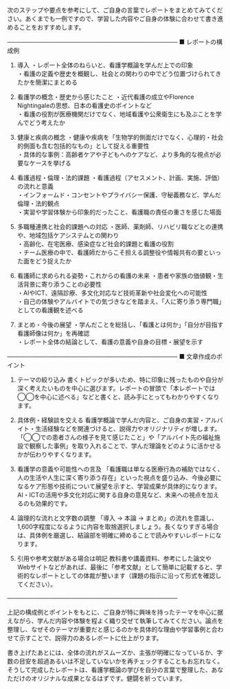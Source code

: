 次のステップや要点を参考にして、ご自身の言葉でレポートをまとめてみてください。あくまでも一例ですので、学習した内容やご自身の体験に合わせて書き進めることをおすすめします。

────────────────────────────────────────
■ レポートの構成例

1) 導入
・レポート全体のねらいと、看護学概論を学んだ上での印象  
・看護の定義や歴史を概観し、社会との関わりの中でどう位置づけられてきたかを簡潔にまとめる

2) 看護学の概念・歴史から感じたこと
・近代看護の成立やFlorence Nightingaleの思想、日本の看護史のポイントなど  
・看護の役割が医療機関だけでなく、地域看護や公衆衛生にも及ぶことを学んでどう考えたか

3) 健康と疾病の概念
・健康や疾病を「生物学的側面だけでなく、心理的・社会的側面も含む包括的なもの」として捉える重要性  
・具体的な事例：高齢者ケアや子どもへのケアなど、より多角的な視点が必要なケースを挙げる

4) 看護過程・倫理・法的課題
・看護過程（アセスメント、計画、実施、評価）の流れと意義  
・インフォームド・コンセントやプライバシー保護、守秘義務など、学んだ倫理・法的観点  
・実習や学習体験から印象的だったこと、看護職の責任の重さを感じた場面

5) 多職種連携と社会的課題への対応
・医師、薬剤師、リハビリ職などとの連携や、地域包括ケアシステムとの関わり  
・高齢化、在宅医療、感染症など社会的課題と看護の役割  
・チーム医療の中で、看護師だからこそ担える調整役や情報共有の要といった面をどう捉えたか

6) 看護師に求められる姿勢・これからの看護の未来
・患者や家族の価値観・生活背景に寄り添うことの必要性  
・AIやICT、遠隔診療、多文化対応など技術革新や社会変化への可能性  
・自己の体験やアルバイトでの気づきなどを踏まえ、「人に寄り添う専門職」としての看護観を述べる

7) まとめ・今後の展望
・学んだことを総括し、「看護とは何か」「自分が目指す看護師像は何か」を再確認  
・レポート全体の結論として、看護の意義や自身の目標・展望を示す

────────────────────────────────────────
■ 文章作成のポイント

1) テーマの絞り込み
書くトピックが多いため、特に印象に残ったものや自分が深く考えたいものを中心に選びます。レポートの冒頭で「本レポートでは◯◯を中心に述べる」などと書くと、読み手にとってもわかりやすくなります。

2) 具体例・経験談を交える
看護学概論で学んだ内容と、ご自身の実習・アルバイト・生活経験などを関連づけると、説得力やオリジナリティが増します。「◯◯での患者さんの様子を見て感じたこと」や「アルバイト先の福祉施設で観察した事例」を取り入れることで、学んだ理論をどのように活かせるかが伝わりやすくなります。

3) 看護学の意義や可能性への言及
「看護職は単なる医療行為の補助ではなく、人の生活や人生に深く寄り添う存在」といった視点を盛り込み、今後必要になるケア形態や技術について展望を示すと、学習成果が具体的になります。AI・ICTの活用や多文化対応に関する自身の意見など、未来への視点を加えるのも効果的です。

4) 論理的な流れと文字数の調整
「導入 → 本論 → まとめ」の流れを意識し、1,600字程度になるように内容を取捨選択しましょう。長くなりすぎる場合は、具体例を厳選し、結論部を明確に締めることで読みやすいレポートになります。

5) 引用や参考文献がある場合は明記
教科書や講義資料、参考にした論文やWebサイトなどがあれば、最後に「参考文献」として簡単に記載すると、学術的なレポートとしての体裁が整います（課題の指示に沿って形式を確認してください）。

────────────────────────────────────────

上記の構成例とポイントをもとに、ご自身が特に興味を持ったテーマを中心に据えながら、学んだ内容や体験を程よく織り交ぜて執筆してみてください。論点を整理し、なぜそのテーマが重要だと感じるのかを具体的な理由や学習事例と合わせて示すことで、説得力のあるレポートに仕上がります。

書き上げたあとには、全体の流れがスムーズか、主張が明確になっているか、字数の目安を超過あるいは不足していないかを再チェックすることもお忘れなく。そうして完成したレポートは、看護学概論の学びを自分の言葉で整理した、あなただけのオリジナルな成果となるはずです。健闘を祈っています。